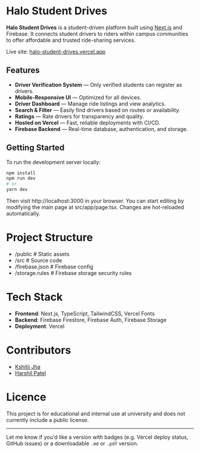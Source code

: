 # Halo Student Drives

**Halo Student Drives** is a student-driven platform built using [Next.js](https://nextjs.org) and Firebase. It connects student drivers to riders within campus communities to offer affordable and trusted ride-sharing services.

Live site: [halo-student-drives.vercel.app](https://halo-student-drives.vercel.app)

## Features

-  **Driver Verification System** — Only verified students can register as drivers.
-  **Mobile-Responsive UI** — Optimized for all devices.
-  **Driver Dashboard** — Manage ride listings and view analytics.
-  **Search & Filter** — Easily find drivers based on routes or availability.
-  **Ratings** — Rate drivers for transparency and quality.
-  **Hosted on Vercel** — Fast, reliable deployments with CI/CD.
-  **Firebase Backend** — Real-time database, authentication, and storage.

## Getting Started

To run the development server locally:

```bash
npm install
npm run dev
# or
yarn dev
```
Then visit http://localhost:3000 in your browser.
You can start editing by modifying the main page at src/app/page.tsx. Changes are hot-reloaded automatically.

# Project Structure 

- /public         # Static assets
- /src            # Source code
- /firebase.json  # Firebase config
- /storage.rules  # Firebase storage security rules

# Tech Stack

- **Frontend**: Next.js, TypeScript, TailwindCSS, Vercel Fonts
- **Backend**: Firebase Firestore, Firebase Auth, Firebase Storage
- **Deployment**: Vercel

# Contributors
- [Kshitij Jha](https://github.com/kshitij406)
- [Harshil Patel](https://github.com/harshilpatel05)


# Licence

This project is for educational and internal use at university and does not currently include a public license.

---

Let me know if you'd like a version with badges (e.g. Vercel deploy status, GitHub issues) or a downloadable `.md` or `.pdf` version.
